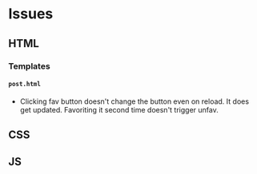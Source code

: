# Issues

## HTML

### Templates
#### `post.html`
- Clicking fav button doesn't change the button even on reload. It does get updated. Favoriting it second time doesn't trigger unfav.

## CSS
## JS
